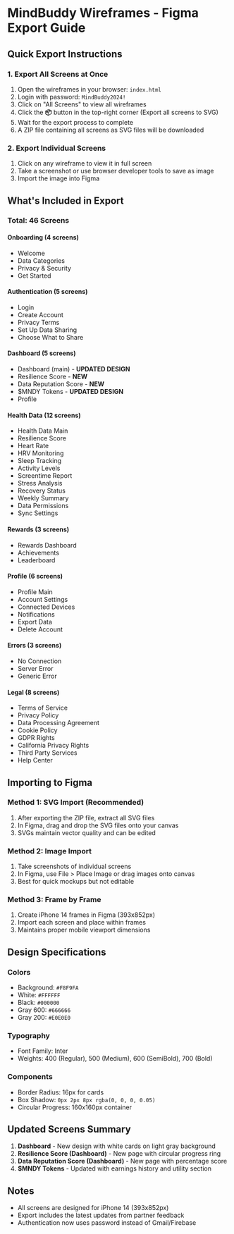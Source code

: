 # MindBuddy Wireframes - Figma Export Guide

## Quick Export Instructions

### 1. Export All Screens at Once
1. Open the wireframes in your browser: `index.html`
2. Login with password: `MindBuddy2024!`
3. Click on "All Screens" to view all wireframes
4. Click the **📦** button in the top-right corner (Export all screens to SVG)
5. Wait for the export process to complete
6. A ZIP file containing all screens as SVG files will be downloaded

### 2. Export Individual Screens
1. Click on any wireframe to view it in full screen
2. Take a screenshot or use browser developer tools to save as image
3. Import the image into Figma

## What's Included in Export

### Total: 46 Screens

#### Onboarding (4 screens)
- Welcome
- Data Categories
- Privacy & Security
- Get Started

#### Authentication (5 screens)
- Login
- Create Account
- Privacy Terms
- Set Up Data Sharing
- Choose What to Share

#### Dashboard (5 screens)
- Dashboard (main) - **UPDATED DESIGN**
- Resilience Score - **NEW**
- Data Reputation Score - **NEW**
- $MNDY Tokens - **UPDATED DESIGN**
- Profile

#### Health Data (12 screens)
- Health Data Main
- Resilience Score
- Heart Rate
- HRV Monitoring
- Sleep Tracking
- Activity Levels
- Screentime Report
- Stress Analysis
- Recovery Status
- Weekly Summary
- Data Permissions
- Sync Settings

#### Rewards (3 screens)
- Rewards Dashboard
- Achievements
- Leaderboard

#### Profile (6 screens)
- Profile Main
- Account Settings
- Connected Devices
- Notifications
- Export Data
- Delete Account

#### Errors (3 screens)
- No Connection
- Server Error
- Generic Error

#### Legal (8 screens)
- Terms of Service
- Privacy Policy
- Data Processing Agreement
- Cookie Policy
- GDPR Rights
- California Privacy Rights
- Third Party Services
- Help Center

## Importing to Figma

### Method 1: SVG Import (Recommended)
1. After exporting the ZIP file, extract all SVG files
2. In Figma, drag and drop the SVG files onto your canvas
3. SVGs maintain vector quality and can be edited

### Method 2: Image Import
1. Take screenshots of individual screens
2. In Figma, use File > Place Image or drag images onto canvas
3. Best for quick mockups but not editable

### Method 3: Frame by Frame
1. Create iPhone 14 frames in Figma (393x852px)
2. Import each screen and place within frames
3. Maintains proper mobile viewport dimensions

## Design Specifications

### Colors
- Background: `#F8F9FA`
- White: `#FFFFFF`
- Black: `#000000`
- Gray 600: `#666666`
- Gray 200: `#E0E0E0`

### Typography
- Font Family: Inter
- Weights: 400 (Regular), 500 (Medium), 600 (SemiBold), 700 (Bold)

### Components
- Border Radius: 16px for cards
- Box Shadow: `0px 2px 8px rgba(0, 0, 0, 0.05)`
- Circular Progress: 160x160px container

## Updated Screens Summary

1. **Dashboard** - New design with white cards on light gray background
2. **Resilience Score (Dashboard)** - New page with circular progress ring
3. **Data Reputation Score (Dashboard)** - New page with percentage score
4. **$MNDY Tokens** - Updated with earnings history and utility section

## Notes
- All screens are designed for iPhone 14 (393x852px)
- Export includes the latest updates from partner feedback
- Authentication now uses password instead of Gmail/Firebase